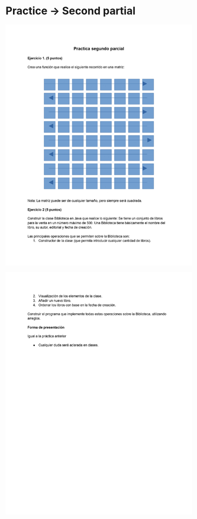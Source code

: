 # Practice -> Second partial

![image](docs/ACFrOgDT34Lhe_vSnYt4dQQPMTldqX8B5a5W9vZe-c4dHGBqc_cWOTKleF4H8smoVS6InNVRTuWyzNu1YDdEtH54sutMhi5mqH_DwuP9Ok1DPuW3pC5KUv7wo6iNszfe1BgItjQ6GmubEPZRyBSd_page-0001.jpg)

![image](docs/ACFrOgDT34Lhe_vSnYt4dQQPMTldqX8B5a5W9vZe-c4dHGBqc_cWOTKleF4H8smoVS6InNVRTuWyzNu1YDdEtH54sutMhi5mqH_DwuP9Ok1DPuW3pC5KUv7wo6iNszfe1BgItjQ6GmubEPZRyBSd_page-0002.jpg)